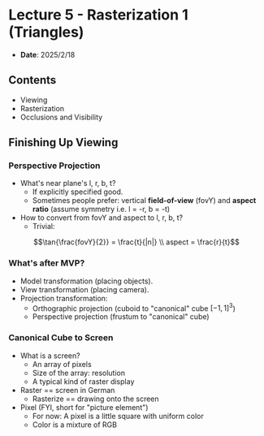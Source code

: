 # **Lecture 5 - Rasterization 1 (Triangles)**

- **Date**: 2025/2/18

## **Contents**

- Viewing
- Rasterization
- Occlusions and Visibility

## **Finishing Up Viewing**

### **Perspective Projection**

- What's near plane's l, r, b, t?
  - If explicitly specified good.
  - Sometimes people prefer: vertical **field-of-view** (fovY) and **aspect ratio** (assume symmetry i.e. l = -r, b = -t)
- How to convert from fovY and aspect to l, r, b, t?
  - Trivial:

``` math
\tan{\frac{fovY}{2}} = \frac{t}{|n|} \\
aspect = \frac{r}{t}
```

### **What's after MVP?**

- Model transformation (placing objects).
- View transformation (placing camera).
- Projection transformation:
  - Orthographic projection (cuboid to "canonical" cube $`[-1, 1]^3`$)
  - Perspective projection (frustum to "canonical" cube)

### **Canonical Cube to Screen**

- What is a screen?
  - An array of pixels
  - Size of the array: resolution
  - A typical kind of raster display
- Raster == screen in German
  - Rasterize == drawing onto the screen
- Pixel (FYI, short for "picture element")
  - For now: A pixel is a little square with uniform color
  - Color is a mixture of RGB
